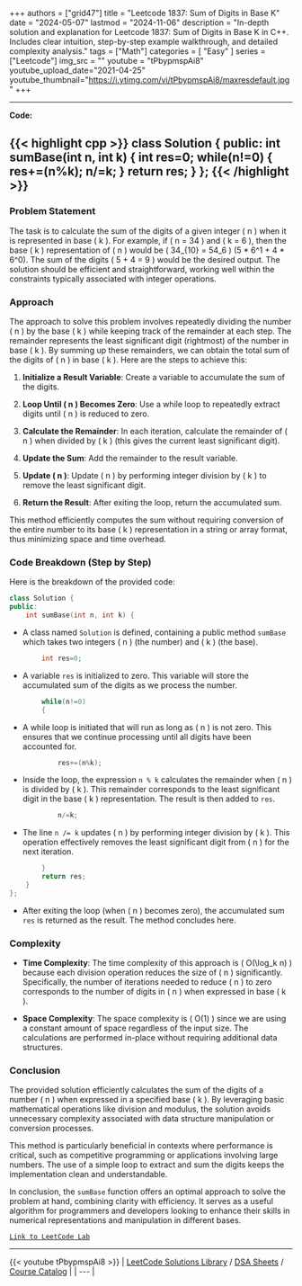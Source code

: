 
+++
authors = ["grid47"]
title = "Leetcode 1837: Sum of Digits in Base K"
date = "2024-05-07"
lastmod = "2024-11-06"
description = "In-depth solution and explanation for Leetcode 1837: Sum of Digits in Base K in C++. Includes clear intuition, step-by-step example walkthrough, and detailed complexity analysis."
tags = ["Math"]
categories = [
    "Easy"
]
series = ["Leetcode"]
img_src = ""
youtube = "tPbypmspAi8"
youtube_upload_date="2021-04-25"
youtube_thumbnail="https://i.ytimg.com/vi/tPbypmspAi8/maxresdefault.jpg"
+++



---
**Code:**

{{< highlight cpp >}}
class Solution {
public:
    int sumBase(int n, int k) {
        int res=0;
        while(n!=0)
        {
            res+=(n%k);
            n/=k;
        }
        return res;
    }
};
{{< /highlight >}}
---

### Problem Statement

The task is to calculate the sum of the digits of a given integer \( n \) when it is represented in base \( k \). For example, if \( n = 34 \) and \( k = 6 \), then the base \( k \) representation of \( n \) would be \( 34_{10} = 54_6 \) (5 * 6^1 + 4 * 6^0). The sum of the digits \( 5 + 4 = 9 \) would be the desired output. The solution should be efficient and straightforward, working well within the constraints typically associated with integer operations.

### Approach

The approach to solve this problem involves repeatedly dividing the number \( n \) by the base \( k \) while keeping track of the remainder at each step. The remainder represents the least significant digit (rightmost) of the number in base \( k \). By summing up these remainders, we can obtain the total sum of the digits of \( n \) in base \( k \). Here are the steps to achieve this:

1. **Initialize a Result Variable**: Create a variable to accumulate the sum of the digits.
  
2. **Loop Until \( n \) Becomes Zero**: Use a while loop to repeatedly extract digits until \( n \) is reduced to zero.
   
3. **Calculate the Remainder**: In each iteration, calculate the remainder of \( n \) when divided by \( k \) (this gives the current least significant digit).
   
4. **Update the Sum**: Add the remainder to the result variable.
  
5. **Update \( n \)**: Update \( n \) by performing integer division by \( k \) to remove the least significant digit.
  
6. **Return the Result**: After exiting the loop, return the accumulated sum.

This method efficiently computes the sum without requiring conversion of the entire number to its base \( k \) representation in a string or array format, thus minimizing space and time overhead.

### Code Breakdown (Step by Step)

Here is the breakdown of the provided code:

```cpp
class Solution {
public:
    int sumBase(int n, int k) {
```
- A class named `Solution` is defined, containing a public method `sumBase` which takes two integers \( n \) (the number) and \( k \) (the base).

```cpp
        int res=0;
```
- A variable `res` is initialized to zero. This variable will store the accumulated sum of the digits as we process the number.

```cpp
        while(n!=0)
        {
```
- A while loop is initiated that will run as long as \( n \) is not zero. This ensures that we continue processing until all digits have been accounted for.

```cpp
            res+=(n%k);
```
- Inside the loop, the expression `n % k` calculates the remainder when \( n \) is divided by \( k \). This remainder corresponds to the least significant digit in the base \( k \) representation. The result is then added to `res`.

```cpp
            n/=k;
```
- The line `n /= k` updates \( n \) by performing integer division by \( k \). This operation effectively removes the least significant digit from \( n \) for the next iteration.

```cpp
        }
        return res;
    }
};
```
- After exiting the loop (when \( n \) becomes zero), the accumulated sum `res` is returned as the result. The method concludes here.

### Complexity

- **Time Complexity**: The time complexity of this approach is \( O(\log_k n) \) because each division operation reduces the size of \( n \) significantly. Specifically, the number of iterations needed to reduce \( n \) to zero corresponds to the number of digits in \( n \) when expressed in base \( k \).

- **Space Complexity**: The space complexity is \( O(1) \) since we are using a constant amount of space regardless of the input size. The calculations are performed in-place without requiring additional data structures.

### Conclusion

The provided solution efficiently calculates the sum of the digits of a number \( n \) when expressed in a specified base \( k \). By leveraging basic mathematical operations like division and modulus, the solution avoids unnecessary complexity associated with data structure manipulation or conversion processes.

This method is particularly beneficial in contexts where performance is critical, such as competitive programming or applications involving large numbers. The use of a simple loop to extract and sum the digits keeps the implementation clean and understandable.

In conclusion, the `sumBase` function offers an optimal approach to solve the problem at hand, combining clarity with efficiency. It serves as a useful algorithm for programmers and developers looking to enhance their skills in numerical representations and manipulation in different bases.

[`Link to LeetCode Lab`](https://leetcode.com/problems/sum-of-digits-in-base-k/description/)

---
{{< youtube tPbypmspAi8 >}}
| [LeetCode Solutions Library](https://grid47.xyz/leetcode/) / [DSA Sheets](https://grid47.xyz/sheets/) / [Course Catalog](https://grid47.xyz/courses/) |
| --- |
